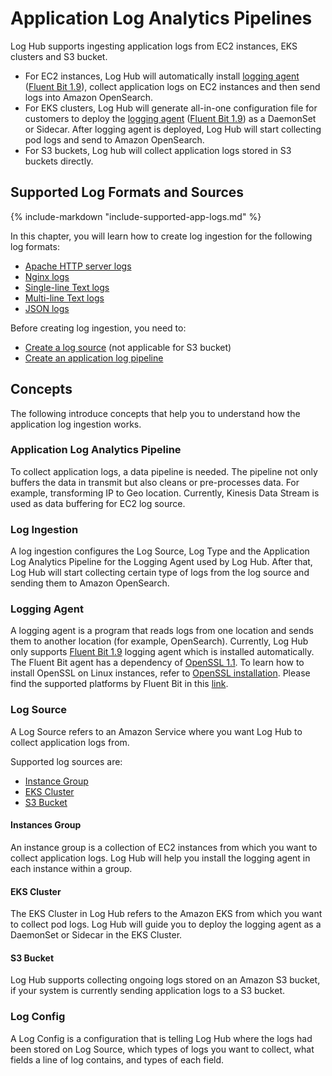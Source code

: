 # Application Log Analytics Pipelines

Log Hub supports ingesting application logs from EC2 instances, EKS clusters and S3 bucket.

- For EC2 instances, Log Hub will automatically install [logging agent](#logging-agent) ([Fluent Bit 1.9][fluent-bit]), collect application logs on EC2 instances and then send logs into Amazon OpenSearch.
- For EKS clusters, Log Hub will generate all-in-one configuration file for customers to deploy the [logging agent](#logging-agent) ([Fluent Bit 1.9][fluent-bit]) as a DaemonSet or Sidecar. After logging agent is deployed, Log Hub will start collecting pod logs and send to Amazon OpenSearch.
- For S3 buckets, Log hub will collect application logs stored in S3 buckets directly.

## Supported Log Formats and Sources
{%
include-markdown "include-supported-app-logs.md"
%}

In this chapter, you will learn how to create log ingestion for the following log formats:

- [Apache HTTP server logs](./apache.md)
- [Nginx logs](./nginx.md)
- [Single-line Text logs](./single-line-text.md)
- [Multi-line Text logs](./multi-line-text.md)
- [JSON logs](./json.md)

Before creating log ingestion, you need to:

- [Create a log source](./create-log-source.md) (not applicable for S3 bucket)
- [Create an application log pipeline](./create-applog-pipeline.md)
  
## Concepts

The following introduce concepts that help you to understand how the application log ingestion works.

### Application Log Analytics Pipeline

To collect application logs, a data pipeline is needed. The pipeline not only buffers the data in transmit but also cleans or pre-processes data. For example, transforming IP to Geo location. Currently, Kinesis Data Stream is used as data buffering for EC2 log source.

### Log Ingestion
A log ingestion configures the Log Source, Log Type and the Application Log Analytics Pipeline for the Logging Agent used by Log Hub.
After that, Log Hub will start collecting certain type of logs from the log source and sending them to Amazon OpenSearch.

### Logging Agent
A logging agent is a program that reads logs from one location and sends them to another location (for example, OpenSearch). 
Currently, Log Hub only supports [Fluent Bit 1.9][fluent-bit] logging agent which is installed automatically. The Fluent Bit agent has a dependency of [OpenSSL 1.1][open-ssl]. To learn how to install OpenSSL on Linux instances, refer to [OpenSSL installation](../resources/open-ssl.md). Please find the supported platforms by Fluent Bit in this [link][supported-platforms].

### Log Source
A Log Source refers to an Amazon Service where you want Log Hub to collect application logs from.

Supported log sources are:

* [Instance Group](#instances-group)
* [EKS Cluster](#eks-cluster) 
* [S3 Bucket](#s3-bucket)

#### Instances Group

An instance group is a collection of EC2 instances from which you want to collect application logs. Log Hub will help you install the logging agent in each instance within a group.

#### EKS Cluster

The EKS Cluster in Log Hub refers to the Amazon EKS from which you want to collect pod logs. Log Hub will guide you to deploy the logging agent as a DaemonSet or Sidecar in the EKS Cluster.

#### S3 Bucket

Log Hub supports collecting ongoing logs stored on an Amazon S3 bucket, if your system is currently sending application logs to a S3 bucket.

### Log Config

A Log Config is a configuration that is telling Log Hub where the logs had been stored on Log Source, which types of logs you want to collect, what fields a line of log contains, and types of each field. 


[fluent-bit]: https://docs.fluentbit.io/manual/
[open-ssl]: https://www.openssl.org/source/
[supported-platforms]: https://docs.fluentbit.io/manual/installation/supported-platforms
